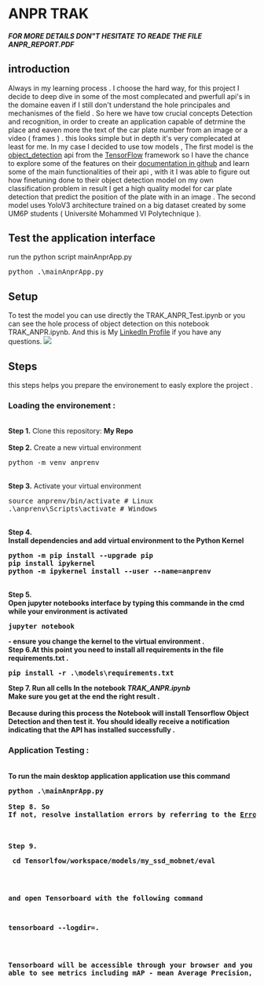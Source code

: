 # ANPR TRAK

##### FOR MORE DETAILS DON"T HESITATE TO READE THE FILE ANPR_REPORT.PDF  

## introduction
Always in my learning process . I choose the hard way, for this project I decide to deep dive in some of the most complecated and pwerfull api's in the domaine eaven if I still don't understand the hole principales and mechanismes of the field . So here we have tow crucial concepts Detection and recognition, in order to create an application capable of detrmine the place and eaven more the text of the car plate number from an image or a video ( frames ) . this looks simple but in depth it's very complecated at least for me. In my case I decided to use tow models , The first model is the <a href="">object_detection</a> api from the <a href="">TensorFlow</a> framework so I have the chance to explore some of the features on their <a href="">documentation in github</a> and learn some of the main functionalities of their api , with it I was able to figure out how finetuning done to their object detection model on my own classification problem in result I get a high quality model for car plate detection that predict the position of the plate with in an image . The second model uses YoloV3 architecture trained on a big dataset created by some UM6P students ( Université Mohammed VI Polytechnique ).

## Test the application interface
run the python script mainAnprApp.py
<pre>
python .\mainAnprApp.py
</pre> 

## Setup

<p>To test the model you can use directly the TRAK_ANPR_Test.ipynb or you can see the hole process of object detection on this notebook TRAK_ANPR.ipynb. And this is My <a href="https://www.linkedin.com/in/hamza-el-filali-en1999/">LinkedIn Profile</a> if you have any questions.
<img src="https://i.imgur.com/SaUSstN.png">

## Steps
this steps helps you prepare the environement to easly explore the project .
<br />
<b><h3> Loading the environement : </h3></b>
<br />
<b>Step 1.</b> Clone this repository: __My Repo__
<br/><br/>
<b>Step 2.</b> Create a new virtual environment 
<pre>
python -m venv anprenv
</pre> 
<br/>
<b>Step 3.</b> Activate your virtual environment
<pre>
source anprenv/bin/activate # Linux
.\anprenv\Scripts\activate # Windows 
</pre>
<br/>
<b>Step 4.</br> Install dependencies and add virtual environment to the Python Kernel
<pre>
python -m pip install --upgrade pip
pip install ipykernel
python -m ipykernel install --user --name=anprenv
</pre>
<br/>
<b>Step 5.</br>Open jupyter notebooks interface by typing this commande in the cmd while your environment is activated
<pre>
jupyter notebook 
</pre>
- ensure you change the kernel to the virtual environment .
<br/>
<b>Step 6.</b>At this point you need to install all requirements in the file requirements.txt . 
<pre>
pip install -r .\models\requirements.txt
</pre>

<b>Step 7.</b>  Run all cells In the notebook *TRAK_ANPR.ipynb* <br/>
Make sure you get at the end the right result .
<br/><br/>
Because during this process the Notebook will install Tensorflow Object Detection and then test it. You should ideally receive a notification indicating that the API has installed successfully .
</pre>
<b><h3> Application Testing : </h3></b>
<br />To run the main desktop application application use this command 
<pre>
python .\mainAnprApp.py<br/>
<b>Step 8.</b> So 
If not, resolve installation errors by referring to the <a href="https://github.com/nicknochnack/TFODCourse/blob/main/">Error Guide.md</a> in this folder.
<br /> <br/>
<b>Step 9.</b> 
<pre> cd Tensorlfow/workspace/models/my_ssd_mobnet/eval</pre> 
and open Tensorboard with the following command
<pre>tensorboard --logdir=. </pre>
Tensorboard will be accessible through your browser and you will be able to see metrics including mAP - mean Average Precision, and Recall.
<br />
